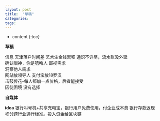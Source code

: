 ```yaml
---
layout: post
title:  "草稿"
categories:
tags:  
---
```


* content
{:toc}




**草稿**

信息
天津落户时间差  艺术生金钱累积
通识不详尽，流水账没外延  
确认眼神，你是嘻哈人
鄙视需求  
洞察他人需求  
网站放领导人 支付宝放18罗汉    
击鼓传花-每人都加一点价格，后者能接受  
囚徒困境 没有选择  

**自媒体**


**idea**
银行叫号机+共享充电宝，银行用户免费使用，付企业成本费
银行存款返现积分跨行业通行标准。投入资金给区块链
